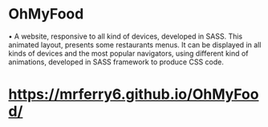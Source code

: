 # OhMyFood

•	A website, responsive to all kind of devices, developed in SASS. This animated layout, presents some restaurants menus. It can be displayed in all kinds of devices and the most popular navigators, using different kind of animations, developed in SASS framework to produce CSS code.

# https://mrferry6.github.io/OhMyFood/

